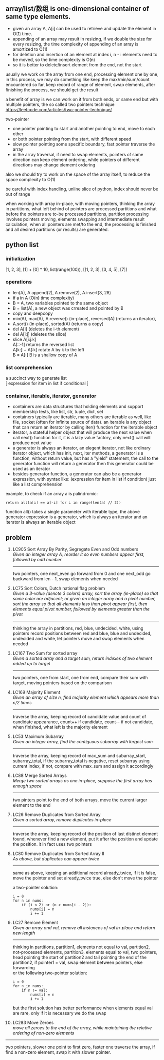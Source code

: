 ## array/list/数组 is one-dimensional container of same type elements.

* given an array A, A[i] can be used to retrieve and update the element in O(1) time.
* appending of an array may result in resizing, if we double the size for every resizing,
the time complexity of appending of an array is amortized to O(1)
* for deletion and insertion of an element at index i, n - i elements need to be moved, 
so the time complexity is O(n)
* so it is better to delete/insert element from the end, not the start

usually we work on the array from one end, processing element one by one, in this process,
we may do something like keep the max/min/sum/count encountered so far, keep record of 
range of element, swap elements, after finishing the process, we should get the result

a benefit of array is we can work on it from both ends, or same end but with multiple pointers, the so called two pointers technique
https://leetcode.com/articles/two-pointer-technique/

two-pointer
* one pointer pointing to start and another pointing to end, move to each other
* or both pointer pointing from the start, with different speed
* slow pointer pointing some specific boundary, fast pointer traverse the array
* in the array traversal, if need to swap elements, pointers of same direction can
keep element ordering, while pointers of different directions may change elememt ordering

also we should try to work on the space of the array itself, to reduce the space complexity
to O(1)

be careful with index handling, unline slice of python, index should never be out of range

when working with array in-place, with moving pointers, thinking the array in partitions,
what left behind of pointers are processed partitions and what before the pointers are
to-be processed partitions, partition processing involves pointers moving, elements swapping
and intermediate result calculation, when all pointers are met/to the end, the processing
is finished and all desired partitions (or results) are generated.


## python list

### initialization
[1, 2, 3], [1] + [0] * 10, list(range(100)), [[1, 2, 3], [3, 4, 5], [7]]
### operations
* len(A), A.append(2), A.remove(2), A.insert(3, 28)
* if a in A (O(n) time complexity)
* B = A, two variables pointed to the same object
* B = list(A), a new object was crreated and pointed by B
* copy and deepcopy
* min(A), max(A), A.reverse() (in-place), reversed(A) (returns an iterator),
* A.sort() (in-place), sorted(A) (returns a copy)
* del A[i] (deletes the i-th element)
* del A[i:j] (deletes the slice)
* slice A[i:j:k]  
A[::-1] returns the reversed list  
A[k:] + A[:k] rotate A by k to the left  
B = A[:] B is a shallow copy of A
### list comprehension
a succinct way to generate list  
[ expression for item in list if conditional ]
### container, iterable, iterator, generator
* containers are data structures that holding elements and support membership tests, like list, str, tuple, dict, set
* containers typically are iterable, many others are iterable as well, like file, socket (often for infinite source of data). 
  an iterable is any object that can return an iterator by calling iter() function for the iterable object
* iterator, a stateful helper object that will produce the next value when call next() function for it, it is a lazy value factory,
  only next() call will produce next value
* a generator is always an iterator, an elegent iterator, not like ordinary iterator object, which has init, next, iter methods,
  a generator is a function, without return value, but has a "yield" statement, the call to the generator function will return a generator
  then this generator could be used as an iterator
* besides generator function, a generator can also be a generator expression, with syntax like:
  (expression for item in list if condition)
  just like a list comprehension

example, to check if an array a is palindromic:  
```  
return all(a[i] == a[-i] for i in range(len(a) // 2))
```
function all() takes a single parameter with iterable type, 
the above generator expression is a generator, which
is always an iterator and an iterator is always an iterable object

## problem
1. LC905 Sort Array By Parity, Segregate Even and Odd numbers  
   *Given an integer array A, reorder it so even numbers appear first, followed by odd number*
   ***
   two pointers, one next_even go forward from 0 and one next_odd go backward from len - 1, swap elements when needed
2. LC75 Sort Colors, Dutch national flag problem  
   *Given a 3-value (denote 3 colors) array, sort the array (in-place) so that same color
   are adjacent; or given an integer array and a pivot number, sort the array so that all 
   elements less than pivot appear first, then elements equal pivot number, followed by
   elements greater than the pivot*
   ***
   thinking the array in partitions, red, blue, undecided, white, using pointers record
   positions between red and blue, blue and undecided, undecided and white, let pointers
   move and swap elements when needed
3. LC167 Two Sum for sorted array  
   *Given a sorted array and a target sum, return indexes of two element added up to target*
   ***
   two pointers, one from start, one from end, compare their sum with target, moving
   pointers based on the comparison
4. LC169 Majority Element  
   *Given an array of size n, find majority element which appears more than n/2 times*
   ***
   traverse the array, keeping record of candidate value and count of candidate appearance,
   count++ if candidate, count-- if not candidate, when finished, what left is the majority
   element
5. LC53 Maximum Subarray  
   *Given an integer array, find the contiguous subarray with largest sum*
   ***
   traverse the array, keeping record of max_sum and subarray_start, subarray_total, if
   the subarray_total is negative, reset subarray using current index, if not, compare
   with max_sum and assign it accordingly
6. LC88 Merge Sorted Arrays  
   *Merge two sorted arrays as one in-place, suppose the first array has enough space*
   ***
   two pinters point to the end of both arrays, move the current larger element to the end
7. LC26 Remove Duplicates from Sorted Array  
   *Given a sorted array, remove duplicates in-place*
   ***
   traverse the array, keeping record of the position of last distinct element found, whenever find a new element, put it after the position and update the position. it
   in fact uses two pointers
8. LC80 Remove Duplicates from Sorted Array II  
   *As above, but duplicates can appear twice*
   ***
   same as above, keeping an additional record already_twice, if it is false, move the pointer and set already_twice true, else don't move the pointer  

   a two-pointer solution:
   ```
   i = 0
   for n in nums:
       if (i < 2) or (n > nums[i - 2]):
           nums[i] = n
           i += 1
   ```
9. LC27 Remove Element  
   *Given an array and val, remove all instances of val in-place and return new length*
   ***
   thinking in partitions, partition1, elements not equal to val, partition2, 
   not-processed elements, partition3, elements equal to val, two pointers, head
   pointing the start of partition2 and tail pointing the end of the partition2, 
   if pointer1 = val, swap element between pointers, else forwarding  
   or the following two-pointer solution:
   ```
   i = 0
   for n in nums:
       if n != val:
           nums[i] = n
           i += 1
   ```
   but the first solution has better performance when elements equal val are rare,
   only if it is necessary we do the swap
10. LC283 Move Zeroes  
   *move all zeroes to the end of the array, while maintaining the relative ordering of 
   non-zero elements*
   ***
   two pointers, slower one point to first zero, faster one traverse the array, if find 
   a non-zero element, swap it with slower pointer.







